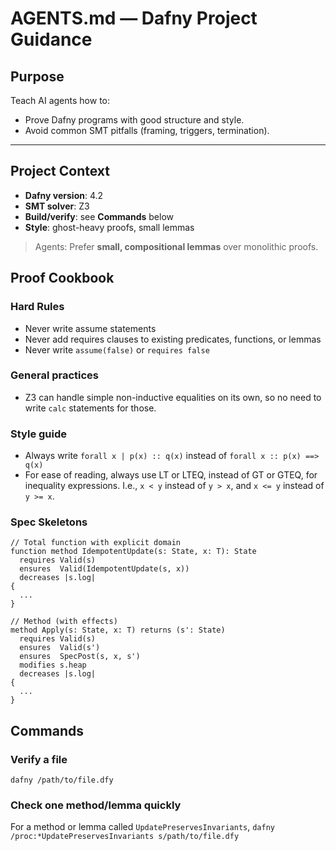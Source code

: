 # AGENTS.md — Dafny Project Guidance

## Purpose
Teach AI agents how to:

- Prove Dafny programs with good structure and style.
- Avoid common SMT pitfalls (framing, triggers, termination).

---

## Project Context

- **Dafny version**: 4.2
- **SMT solver**: Z3
- **Build/verify**: see **Commands** below  
- **Style**: ghost-heavy proofs, small lemmas

> Agents: Prefer **small, compositional lemmas** over monolithic proofs.

## Proof Cookbook

### Hard Rules

- Never write assume statements
- Never add requires clauses to existing predicates, functions, or lemmas
- Never write `assume(false)` or `requires false`

### General practices

- Z3 can handle simple non-inductive equalities on its own, so no need to write `calc` statements for those.

### Style guide

- Always write `forall x | p(x) :: q(x)` instead of `forall x :: p(x) ==> q(x)`
- For ease of reading, always use LT or LTEQ, instead of GT or GTEQ, for inequality expressions. I.e., `x < y` instead of `y > x`, and `x <= y` instead of `y >= x`.

### Spec Skeletons

```dafny
// Total function with explicit domain
function method IdempotentUpdate(s: State, x: T): State
  requires Valid(s)
  ensures  Valid(IdempotentUpdate(s, x))
  decreases |s.log|
{
  ...
}

// Method (with effects)
method Apply(s: State, x: T) returns (s': State)
  requires Valid(s)
  ensures  Valid(s')
  ensures  SpecPost(s, x, s')
  modifies s.heap
  decreases |s.log|
{
  ...
}
```

## Commands

### Verify a file

`dafny /path/to/file.dfy`

### Check one method/lemma quickly

For a method or lemma called `UpdatePreservesInvariants`,
`dafny /proc:*UpdatePreservesInvariants s/path/to/file.dfy`
